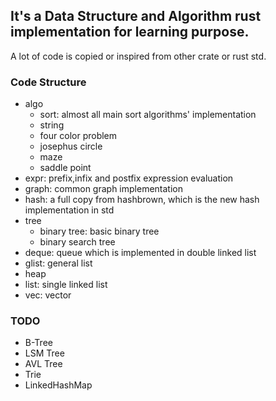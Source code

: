 ## It's a Data Structure and Algorithm rust implementation for learning purpose.

A lot of code is copied or inspired from other crate or rust std.

### Code Structure
* algo
    * sort: almost all main sort algorithms' implementation
    * string
    * four color problem
    * josephus circle
    * maze
    * saddle point
* expr:
    prefix,infix and postfix expression evaluation
* graph:
    common graph implementation
* hash:
    a full copy from hashbrown, which is the new hash implementation in std
* tree
    * binary tree: basic binary tree
    * binary search tree
* deque: queue which is implemented in double linked list
* glist: general list
* heap
* list: single linked list
* vec: vector

### TODO
* B-Tree
* LSM Tree
* AVL Tree
* Trie
* LinkedHashMap